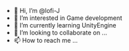 - 👋 Hi, I’m @lofi-J
- 👀 I’m interested in Game development
- 🌱 I’m currently learning UnityEngine
- 💞️ I’m looking to collaborate on ...
- 📫 How to reach me ...

<!---
lofi-J/lofi-J is a ✨ special ✨ repository because its `README.md` (this file) appears on your GitHub profile.
You can click the Preview link to take a look at your changes.
--->
